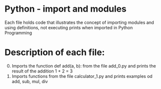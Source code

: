 # Python - import and modules
 Each file holds code that illustrates the concept of importing modules and using definitions, not executing prints when imported in Python Programming

# Description of each file:
0. Imports the function def add(a, b): from the file add_0.py and prints the result of the addition 1 + 2 = 3
1. Imports functions from the file calculator_1.py and prints examples od add, sub, mul, div

